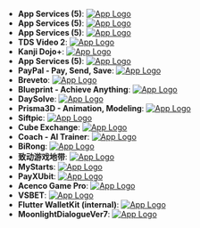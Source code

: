 - **App Services (5)**: [![App Logo](https://is1-ssl.mzstatic.com/image/thumb/Purple221/v4/3c/b1/08/3cb108e1-fea8-0f05-a9f8-7fc85a33d3db/AppIcon-1x_U007emarketing-0-11-0-85-220-0.png/200x200bb-80.png)](https://testflight.apple.com/join/p2aqZu15)
- **App Services (5)**: [![App Logo](https://is1-ssl.mzstatic.com/image/thumb/Purple221/v4/9d/27/4c/9d274cfe-63ae-ba62-409c-a37ebe957d34/AppIcon-0-0-1x_U007emarketing-0-0-0-7-0-0-sRGB-0-0-0-GLES2_U002c0-512MB-85-220-0-0.png/200x200bb-80.png)](https://testflight.apple.com/join/XYqRSSQT)
- **App Services (5)**: [![App Logo](https://is1-ssl.mzstatic.com/image/thumb/Purple221/v4/3c/b1/08/3cb108e1-fea8-0f05-a9f8-7fc85a33d3db/AppIcon-1x_U007emarketing-0-11-0-85-220-0.png/200x200bb-80.png)](https://testflight.apple.com/join/p2aqZu15)
- **TDS Video 2**: [![App Logo](https://is1-ssl.mzstatic.com/image/thumb/Purple211/v4/d8/c4/f6/d8c4f631-116b-4ec1-960f-bc816f97e394/AppIcon-0-0-1x_U007ephone-0-1-85-220.png/200x200bb-80.png)](https://testflight.apple.com/join/6drWGVde)
- **Kanji Dojo+**: [![App Logo](https://is1-ssl.mzstatic.com/image/thumb/Purple221/v4/e9/e5/e5/e9e5e5a4-d9be-05e3-ac9a-b3a20a1c73b9/AppIcon-0-0-1x_U007epad-0-1-85-220.png/200x200bb-80.png)](https://testflight.apple.com/join/C9d9bqp2)
- **App Services (5)**: [![App Logo](https://is1-ssl.mzstatic.com/image/thumb/Purple221/v4/3c/b1/08/3cb108e1-fea8-0f05-a9f8-7fc85a33d3db/AppIcon-1x_U007emarketing-0-11-0-85-220-0.png/200x200bb-80.png)](https://testflight.apple.com/join/p2aqZu15)
- **PayPal - Pay, Send, Save**: [![App Logo](https://is1-ssl.mzstatic.com/image/thumb/Purple221/v4/46/1d/b8/461db814-607c-e5f2-f177-6c96f49adb65/AppIcon-0-0-1x_U007ephone-0-1-0-0-GLES2_U002c0-85-220.png/200x200bb-80.png)](https://testflight.apple.com/join/GtF5MEaY)
- **Breveto**: [![App Logo](https://is1-ssl.mzstatic.com/image/thumb/Purple211/v4/93/7f/2a/937f2a3c-19f2-90ab-d128-96d1d67bafff/AppIcon-0-0-1x_U007epad-0-1-0-sRGB-85-220.png/200x200bb-80.png)](https://testflight.apple.com/join/9mqMgFjT)
- **Blueprint - Achieve Anything**: [![App Logo](https://is1-ssl.mzstatic.com/image/thumb/Purple211/v4/5d/a8/b4/5da8b45b-c98d-3ad7-bf33-e51889e4aea6/AppIcon-0-0-1x_U007epad-0-1-85-220.png/200x200bb-80.png)](https://testflight.apple.com/join/BJYvaDMe)
- **DaySolve**: [![App Logo](https://is1-ssl.mzstatic.com/image/thumb/Purple221/v4/11/97/33/11973322-29d7-1840-00f8-3b63c7b0bdbd/AppIcon-0-0-1x_U007emarketing-0-7-0-85-220.png/200x200bb-80.png)](https://testflight.apple.com/join/ErGRfgzS?at=1000l6eA&ref=hackerchoice.com)
- **Prisma3D - Animation, Modeling**: [![App Logo](https://is1-ssl.mzstatic.com/image/thumb/Purple221/v4/12/8a/5d/128a5d91-2c2a-d864-2357-f7595c3cb70a/AppIcon-0-0-1x_U007emarketing-0-8-0-85-220.png/200x200bb-80.png)](https://testflight.apple.com/join/KMY9ddJz)
- **Siftpic**: [![App Logo](https://is1-ssl.mzstatic.com/image/thumb/Purple211/v4/0b/ce/36/0bce367f-abc4-d32c-2e87-116bc39d0902/AppIcon-0-0-1x_U007epad-0-1-85-220.png/200x200bb-80.png)](https://testflight.apple.com/join/6fc4aJES)
- **Cube Exchange**: [![App Logo](https://is1-ssl.mzstatic.com/image/thumb/Purple211/v4/6a/d7/e1/6ad7e1ac-1c18-dbaa-48ef-fbcb10167d64/AppIconProduction-0-0-1x_U007ephone-0-1-0-85-220.png/200x200bb-80.png)](https://testflight.apple.com/join/HVfTFeAt)
- **Coach - AI Trainer**: [![App Logo](https://is1-ssl.mzstatic.com/image/thumb/Purple211/v4/20/84/00/208400ad-856f-a8bf-f4e9-f2c189cbf2fb/AppIcon-0-0-1x_U007emarketing-0-8-0-85-220.png/200x200bb-80.png)](https://testflight.apple.com/join/yy5xSmSA)
- **BiRong**: [![App Logo](https://is1-ssl.mzstatic.com/image/thumb/Purple221/v4/d1/4c/04/d14c045a-87d4-8fc4-9b55-fea3a616df21/AppIcon-0-0-1x_U007emarketing-0-8-0-85-220.png/200x200bb-80.png)](https://testflight.apple.com/join/4YcNDH8Z)
- **致动游戏地带**: [![App Logo](https://is1-ssl.mzstatic.com/image/thumb/Purple221/v4/29/b3/c2/29b3c2b1-19fe-6fe1-044f-0bafdc07dd67/AppIcon-0-0-1x_U007emarketing-0-9-0-0-85-220.png/200x200bb-80.png)](https://testflight.apple.com/join/1TfFssXB)
- **MyStarts**: [![App Logo](https://is1-ssl.mzstatic.com/image/thumb/Purple211/v4/c6/2e/d6/c62ed641-5045-806e-9673-f35fcbb80607/AppIcon-vd011-0-0-1x_U007emarketing-0-11-0-85-220.png/200x200bb-80.png)](https://testflight.apple.com/join/uutUS4qh)
- **PayXUbit**: [![App Logo](https://is1-ssl.mzstatic.com/image/thumb/Purple221/v4/b4/00/d0/b400d037-d8cd-7bb3-35ad-a43fe32cf619/AppIcon-0-0-1x_U007emarketing-0-10-0-85-220.png/200x200bb-80.png)](https://testflight.apple.com/join/uPvE6C98)
- **Acenco Game Pro**: [![App Logo](https://is1-ssl.mzstatic.com/image/thumb/Purple211/v4/78/a5/0d/78a50d1a-ec80-6765-06fa-389e5640129a/AppIcon-0-0-1x_U007emarketing-0-0-0-7-0-0-sRGB-0-0-0-GLES2_U002c0-512MB-85-220-0-0.png/200x200bb-80.png)](https://testflight.apple.com/join/ryChy39U)
- **VSBET**: [![App Logo](https://is1-ssl.mzstatic.com/image/thumb/Purple211/v4/97/5b/27/975b2793-ddb3-498a-4e73-13a2e475b7ee/AppIcon-vd013-0-0-1x_U007emarketing-0-11-0-85-220.png/200x200bb-80.png)](https://testflight.apple.com/join/6aA3bYC6)
- **Flutter WalletKit (internal)**: [![App Logo](https://is1-ssl.mzstatic.com/image/thumb/Purple221/v4/5d/44/0f/5d440f71-eb22-6539-8182-892cab309836/AppIcon-internal-0-0-1x_U007emarketing-0-11-0-85-220.png/200x200bb-80.png)](https://testflight.apple.com/join/ABbjL9Yu)
- **MoonlightDialogueVer7**: [![App Logo](https://is1-ssl.mzstatic.com/image/thumb/Purple221/v4/db/30/b9/db30b9bf-a2ff-9a41-095e-e1f93b29c1b2/AppIcon-0-0-1x_U007emarketing-0-8-0-85-220.png/200x200bb-80.png)](https://testflight.apple.com/join/GsDtgHUy)
